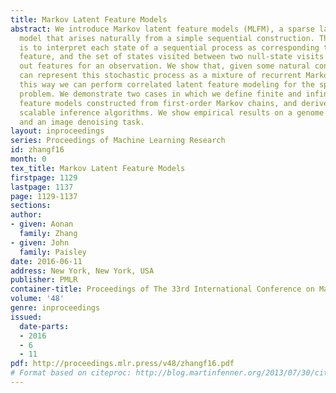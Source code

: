 ```yaml
---
title: Markov Latent Feature Models
abstract: We introduce Markov latent feature models (MLFM), a sparse latent feature
  model that arises naturally from a simple sequential construction. The key idea
  is to interpret each state of a sequential process as corresponding to a latent
  feature, and the set of states visited between two null-state visits as picking
  out features for an observation. We show that, given some natural constraints, we
  can represent this stochastic process as a mixture of recurrent Markov chains. In
  this way we can perform correlated latent feature modeling for the sparse coding
  problem. We demonstrate two cases in which we define finite and infinite latent
  feature models constructed from first-order Markov chains, and derive their associated
  scalable inference algorithms. We show empirical results on a genome analysis task
  and an image denoising task.
layout: inproceedings
series: Proceedings of Machine Learning Research
id: zhangf16
month: 0
tex_title: Markov Latent Feature Models
firstpage: 1129
lastpage: 1137
page: 1129-1137
sections: 
author:
- given: Aonan
  family: Zhang
- given: John
  family: Paisley
date: 2016-06-11
address: New York, New York, USA
publisher: PMLR
container-title: Proceedings of The 33rd International Conference on Machine Learning
volume: '48'
genre: inproceedings
issued:
  date-parts:
  - 2016
  - 6
  - 11
pdf: http://proceedings.mlr.press/v48/zhangf16.pdf
# Format based on citeproc: http://blog.martinfenner.org/2013/07/30/citeproc-yaml-for-bibliographies/
---
```

